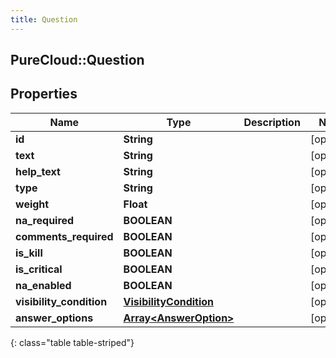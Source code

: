 ```yaml
---
title: Question
---
```

## PureCloud::Question

## Properties

|Name | Type | Description | Notes|
|------------ | ------------- | ------------- | -------------|
| **id** | **String** |  | [optional] |
| **text** | **String** |  | [optional] |
| **help_text** | **String** |  | [optional] |
| **type** | **String** |  | [optional] |
| **weight** | **Float** |  | [optional] |
| **na_required** | **BOOLEAN** |  | [optional] |
| **comments_required** | **BOOLEAN** |  | [optional] |
| **is_kill** | **BOOLEAN** |  | [optional] |
| **is_critical** | **BOOLEAN** |  | [optional] |
| **na_enabled** | **BOOLEAN** |  | [optional] |
| **visibility_condition** | [**VisibilityCondition**](VisibilityCondition.html) |  | [optional] |
| **answer_options** | [**Array&lt;AnswerOption&gt;**](AnswerOption.html) |  | [optional] |
{: class="table table-striped"}


